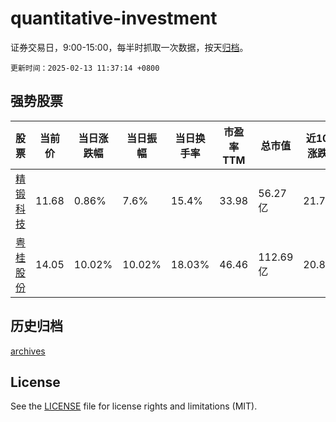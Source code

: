 # quantitative-investment

证券交易日，9:00-15:00，每半时抓取一次数据，按天[归档](archives)。

`更新时间：2025-02-13 11:37:14 +0800`

## 强势股票

|股票|当前价|当日涨跌幅|当日振幅|当日换手率|市盈率TTM|总市值|近10日涨跌幅|
|----|----|----|----|----|----|----|----|
|[精锻科技](https://xueqiu.com/S/SZ300258)|11.68|0.86%|7.6%|15.4%|33.98|56.27亿|21.79%|
|[粤桂股份](https://xueqiu.com/S/SZ000833)|14.05|10.02%|10.02%|18.03%|46.46|112.69亿|20.81%|

## 历史归档

[archives](archives)

## License

See the [LICENSE](LICENSE) file for license rights and limitations (MIT).